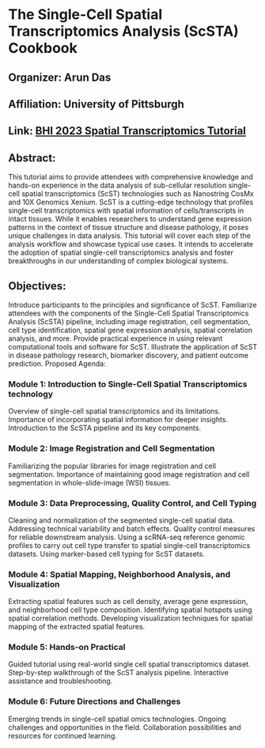 # The Single-Cell Spatial Transcriptomics Analysis (ScSTA) Cookbook
## Organizer: Arun Das
## Affiliation: University of Pittsburgh
## Link: [BHI 2023 Spatial Transcriptomics Tutorial](https://bhi.embs.org/2023/program/tutorials/)

## Abstract:
This tutorial aims to provide attendees with comprehensive knowledge and hands-on experience in the data analysis of sub-cellular resolution single-cell spatial transcriptomics (ScST) technologies such as Nanostring CosMx and 10X Genomics Xenium. ScST is a cutting-edge technology that profiles single-cell transcriptomics with spatial information of cells/transcripts in intact tissues. While it enables researchers to understand gene expression patterns in the context of tissue structure and disease pathology, it poses unique challenges in data analysis. This tutorial will cover each step of the analysis workflow and showcase typical use cases. It intends to accelerate the adoption of spatial single-cell transcriptomics analysis and foster breakthroughs in our understanding of complex biological systems.

## Objectives:
Introduce participants to the principles and significance of ScST.
Familiarize attendees with the components of the Single-Cell Spatial Transcriptomics Analysis (ScSTA) pipeline, including image registration, cell segmentation, cell type identification, spatial gene expression analysis, spatial correlation analysis, and more.
Provide practical experience in using relevant computational tools and software for ScST.
Illustrate the application of ScST in disease pathology research, biomarker discovery, and patient outcome prediction.
Proposed Agenda:

### Module 1: Introduction to Single-Cell Spatial Transcriptomics technology
Overview of single-cell spatial transcriptomics and its limitations.
Importance of incorporating spatial information for deeper insights.
Introduction to the ScSTA pipeline and its key components.

### Module 2: Image Registration and Cell Segmentation
Familiarizing the popular libraries for image registration and cell segmentation.
Importance of maintaining good image registration and cell segmentation in whole-slide-image (WSI) tissues.

### Module 3: Data Preprocessing, Quality Control, and Cell Typing
Cleaning and normalization of the segmented single-cell spatial data.
Addressing technical variability and batch effects.
Quality control measures for reliable downstream analysis.
Using a scRNA-seq reference genomic profiles to carry out cell type transfer to spatial single-cell transcriptomics datasets.
Using marker-based cell typing for ScST datasets.

### Module 4: Spatial Mapping, Neighborhood Analysis, and Visualization
Extracting spatial features such as cell density, average gene expression, and neighborhood cell type composition.
Identifying spatial hotspots using spatial correlation methods.
Developing visualization techniques for spatial mapping of the extracted spatial features.

### Module 5: Hands-on Practical
Guided tutorial using real-world single cell spatial transcriptomics dataset.
Step-by-step walkthrough of the ScST analysis pipeline.
Interactive assistance and troubleshooting.

### Module 6: Future Directions and Challenges
Emerging trends in single-cell spatial omics technologies.
Ongoing challenges and opportunities in the field.
Collaboration possibilities and resources for continued learning.
